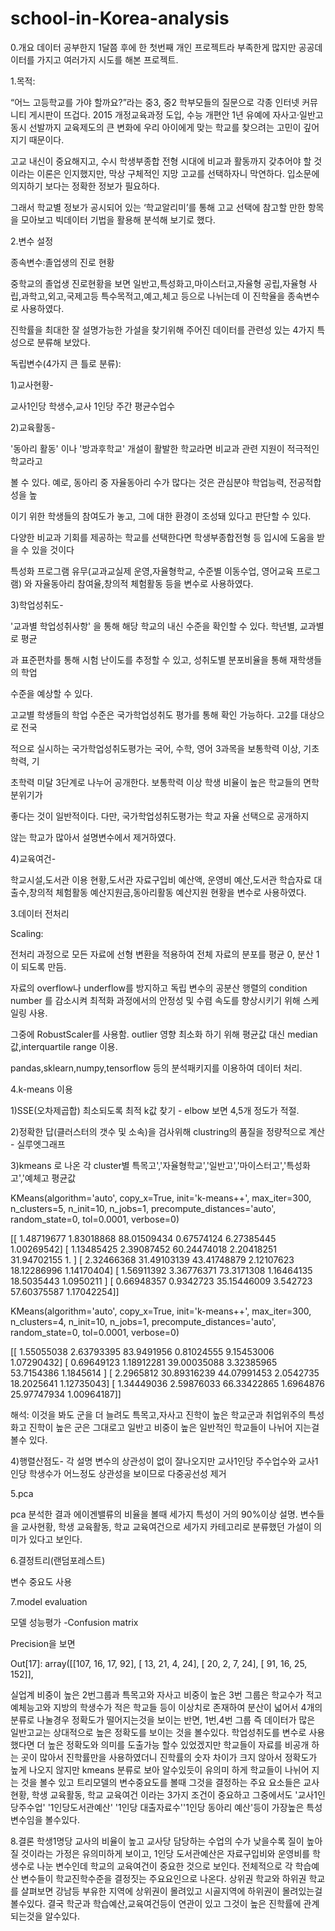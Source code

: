 # school-in-Korea-analysis
0.개요
데이터 공부한지 1달쯤 후에 한 첫번째 개인 프로젝트라 부족한게 많지만 공공데이터를 가지고 여러가지 시도를 해본 프로젝트.

1.목적:

“어느 고등학교를 가야 할까요?”라는 중3, 중2 학부모들의 질문으로 각종 인터넷 커뮤니티 게시판이 뜨겁다. 2015 개정교육과정 도입, 수능 개편안 1년 유예에 자사고·일반고 동시 선발까지 교육제도의 큰 변화에 우리 아이에게 맞는 학교를 찾으려는 고민이 깊어지기 때문이다. 
 
고교 내신이 중요해지고, 수시 학생부종합 전형 시대에 비교과 활동까지 갖추어야 할 것이라는 이론은 인지했지만, 막상 구체적인 지망 고교를 선택하자니 막연하다. 입소문에 의지하기 보다는 정확한 정보가 필요하다.

그래서 학교별 정보가 공시되어 있는 ‘학교알리미’를 통해 고교 선택에 참고할 만한 항목을 모아보고 빅데이터 기법을 활용해 분석해 보기로 했다.



2.변수 설정

종속변수:졸업생의 진로 현황


중학교의 졸업생 진로현황을 보면 일반고,특성화고,마이스터고,자율형 공립,자율형 사립,과학고,외고,국제고등 특수목적고,예고,체고 등으로 나뉘는데 이 진학율을 종속변수로 사용하였다.

진학률을 최대한 잘 설명가능한 가설을 찾기위해 주어진 데이터를 관련성 있는 4가지 특성으로 분류해 보았다.




독립변수(4가지 큰 틀로 분류):

1)교사현황-

교사1인당 학생수,교사 1인당 주간 평균수업수



2)교육활동-

'동아리 활동' 이나 '방과후학교' 개설이 활발한 학교라면 비교과 관련 지원이 적극적인 학교라고

볼 수 있다. 예로, 동아리 중 자율동아리 수가 많다는 것은 관심분야 학업능력, 전공적합성을 높

이기 위한 학생들의 참여도가 놓고, 그에 대한 환경이 조성돼 있다고 판단할 수 있다. 

다양한 비교과 기회를 제공하는 학교를 선택한다면 학생부종합전형 등 입시에 도움을 받을 수 있을 것이다

특성화 프로그램 유무(교과교실제 운영,자율형학교, 수준별 이동수업, 영어교육 프로그램) 와 자율동아리 참여율,창의적 체험활동 등을 변수로 사용하였다.




3)학업성취도-

'교과별 학업성취사항' 을 통해 해당 학교의 내신 수준을 확인할 수 있다. 학년별, 교과별로 평균

과 표준편차를 통해 시험 난이도를 추정할 수 있고, 성취도별 분포비율을 통해 재학생들의 학업

수준을 예상할 수 있다. 

고교별 학생들의 학업 수준은 국가학업성취도 평가를 통해 확인 가능하다. 고2를 대상으로 전국

적으로 실시하는 국가학업성취도평가는 국어, 수학, 영어 3과목을 보통학력 이상, 기초학력, 기

초학력 미달 3단계로 나누어 공개한다. 보통학력 이상 학생 비율이 높은 학교들의 면학 분위기가

좋다는 것이 일반적이다. 다만, 국가학업성취도평가는 학교 자율 선택으로 공개하지

않는 학교가 많아서 설명변수에서 제거하였다.



4)교육여건-

학교시설,도서관 이용 현황,도서관 자료구입비 예산액, 운영비 예산,도서관 학습자료 대출수,창의적 체험활동 예산지원금,동아리활동 예산지원 현황을 변수로 사용하였다.




3.데이터 전처리

Scaling:

전처리 과정으로 모든 자료에 선형 변환을 적용하여 전체 자료의 분포를 평균 0, 분산 1이 되도록 만듬.

자료의 overflow나 underflow를 방지하고 독립 변수의 공분산 행렬의 condition number 를 감소시켜 최적화 과정에서의 안정성 및 수렴 속도를 향상시키기 위해 스케일링 사용.

그중에 RobustScaler를 사용함.   outlier 영향 최소화 하기 위해 평균값 대신 median 값,interquartile range 이용.



pandas,sklearn,numpy,tensorflow 등의 분석패키지를  이용하여 데이터 처리.




4.k-means 이용

1)SSE(오차제곱합) 최소되도록 최적 k값 찾기 - elbow 보면 4,5개 정도가 적절.

2)정확한 답(클러스터의 갯수 및 소속)을 검사위해 clustring의 품질을 정량적으로 계산 - 실루엣그래프


3)kmeans 로 나온 각 cluster별 특목고','자율형학교','일반고','마이스터고','특성화고','예체고 평균값


KMeans(algorithm='auto', copy_x=True, init='k-means++', max_iter=300,
    n_clusters=5, n_init=10, n_jobs=1, precompute_distances='auto',
    random_state=0, tol=0.0001, verbose=0)

[[  1.48719677   1.83018868  88.01509434   0.67574124   6.27385445
    1.00269542]
 [  1.13485425   2.39087452  60.24474018   2.20418251  31.94702155   1.        ]
 [  2.32466368  31.49103139  43.41748879   2.12107623  18.12286996
    1.14170404]
 [  1.56911392   3.36776371  73.3171308    1.16464135  18.5035443
    1.0950211 ]
 [  0.66948357   0.9342723   35.15446009   3.542723    57.60375587
    1.17042254]]





KMeans(algorithm='auto', copy_x=True, init='k-means++', max_iter=300,
    n_clusters=4, n_init=10, n_jobs=1, precompute_distances='auto',
    random_state=0, tol=0.0001, verbose=0)

[[  1.55055038   2.63793395  83.9491956    0.81024555   9.15453006
    1.07290432]
 [  0.69649123   1.18912281  39.00035088   3.32385965  53.7154386
    1.1845614 ]
 [  2.2965812   30.89316239  44.07991453   2.0542735   18.2025641
    1.12735043]
 [  1.34449036   2.59876033  66.33422865   1.6964876   25.97747934
    1.00964187]]


해석: 이것을 봐도 군을 더 늘려도 특목고,자사고 진학이 높은 학교군과 취업위주의 특성화고 진학이 높은 군은 그대로고 일반고 비중이 높은 일반적인 학교들이 나뉘어 지는걸 볼수 있다.


4)행렬산점도- 각 설명 변수의 상관성이 없이 잘나오지만  교사1인당 주수업수와 교사1인당 학생수가 어느정도 상관성을 보이므로 다중공선성 제거


5.pca

pca 분석한 결과 에이겐밸류의 비율을 볼때 세가지 특성이 거의 90%이상 설명. 변수들을 교사현황, 학생 교육활동, 학교 교육여건으로 세가지 카테고리로 분류했던 가설이 의미가 있다고 보인다.


6.결정트리(랜덤포레스트)

변수 중요도 사용



7.model evaluation

모델 성능평가 -Confusion matrix

Precision을 보면 



Out[17]:
array([[107,  16,  17,  92],
       [ 13,  21,   4,  24],
       [ 20,   2,   7,  24],
       [ 91,  16,  25, 152]],


 실업계 비중이 높은 2번그룹과 특목고와 자사고 비중이 높은 3번 그룹은 학교수가 적고 예체능고와 지방의 학생수가 적은 학교들 등이 이상치로 존재하여 분산이 넓어서 4개의 분류로 나눌경우 정확도가 떨어지는것을 보이는 반면,
 1번,4번 그룹 즉 데이터가 많은 일반고교는 상대적으로 높은 정확도를 보이는 것을 볼수있다. 학업성취도를 변수로 사용했다면 더 높은 정확도와 의미를 도출가능 할수 있었겠지만 학교들이 자료를 비공개 하는 곳이 많아서 진학률만을 사용하였더니
진학률의 숫자 차이가 크지 않아서 정확도가 높게 나오지 않지만 kmeans 분류로 보아 알수있듯이 유의미 하게 학교들이 나뉘어 지는 것을 볼수 있고 트리모델의 변수중요도를 볼때 그것을 결정하는 주요 요소들은 교사현황, 학생 교육활동, 학교 교육여건 이라는 3가지 조건이 중요하고
그중에서도 '교사1인당주수업' '1인당도서관예산' '1인당 대출자료수''1인당 동아리 예산'등이 가장높은 특성변수임을 볼수있다.  

8.결론
학생1명당 교사의 비율이 높고 교사당 담당하는 수업의 수가 낮을수록 질이 높아질 것이라는 가정은 유의미하게 보이고, 1인당 도서관예산은 자료구입비와 운영비를 학생수로 나눈 변수인데 학교의 교육여건이 중요한 것으로 보인다. 
전체적으로 각 학습예산 변수들이 학교진학수준을 결정짓는 주요요인으로 나온다. 상위권 학교와 하위권 학교를 살펴보면 강남등 부유한 지역에 상위권이 몰려있고 시골지역에 하위권이 몰려있는걸 볼수있다. 결국 학군과 학습예산,교육여건등이 연관이 있고
그것이 높은 진학률에 관계되는것을 알수있다.
